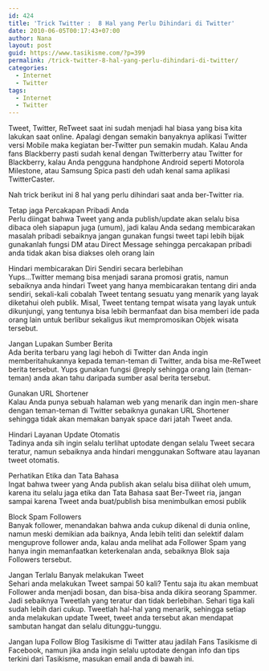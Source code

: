 ```yaml
---
id: 424
title: 'Trick Twitter :  8 Hal yang Perlu Dihindari di Twitter'
date: 2010-06-05T00:17:43+07:00
author: Nana
layout: post
guid: https://www.tasikisme.com/?p=399
permalink: /trick-twitter-8-hal-yang-perlu-dihindari-di-twitter/
categories:
  - Internet
  - Twitter
tags:
  - Internet
  - Twitter
---
```

Tweet, Twitter, ReTweet saat ini sudah menjadi hal biasa yang bisa kita lakukan saat online. Apalagi dengan semakin banyaknya aplikasi Twitter versi Mobile maka kegiatan ber-Twitter pun semakin mudah. Kalau Anda fans Blackberry pasti sudah kenal dengan Twitterberry atau Twitter for Blackberry, kalau Anda pengguna handphone Android seperti Motorola Milestone, atau Samsung Spica pasti deh udah kenal sama aplikasi TwitterCaster.

Nah trick berikut ini 8 hal yang perlu dihindari saat anda ber-Twitter ria.

Tetap jaga Percakapan Pribadi Anda  
Perlu diingat bahwa Tweet yang anda publish/update akan selalu bisa dibaca oleh siapapun juga (umum), jadi kalau Anda sedang membicarakan masalah pribadi sebaiknya jangan gunakan fungsi tweet tapi lebih bijak gunakanlah fungsi DM atau Direct Message sehingga percakapan pribadi anda tidak akan bisa diakses oleh orang lain

Hindari membicarakan Diri Sendiri secara berlebihan  
Yups&#8230;Twitter memang bisa menjadi sarana promosi gratis, namun sebaiknya anda hindari Tweet yang hanya membicarakan tentang diri anda sendiri, sekali-kali cobalah Tweet tentang sesuatu yang menarik yang layak diketahui oleh publik. Misal, Tweet tentang tempat wisata yang layak untuk dikunjungi, yang tentunya bisa lebih bermanfaat dan bisa memberi ide pada orang lain untuk berlibur sekaligus ikut mempromosikan Objek wisata tersebut.

Jangan Lupakan Sumber Berita  
Ada berita terbaru yang lagi heboh di Twitter dan Anda ingin memberitahukannya kepada teman-teman di Twitter, anda bisa me-ReTweet berita tersebut. Yups gunakan fungsi @reply sehingga orang lain (teman-teman) anda akan tahu daripada sumber asal berita tersebut.

Gunakan URL Shortener  
Kalau Anda punya sebuah halaman web yang menarik dan ingin men-share dengan teman-teman di Twitter sebaiknya gunakan URL Shortener sehingga tidak akan memakan banyak space dari jatah Tweet anda.

Hindari Layanan Update Otomatis  
Tadinya anda sih ingin selalu terlihat uptodate dengan selalu Tweet secara teratur, namun sebaiknya anda hindari menggunakan Software atau layanan tweet otomatis.

Perhatikan Etika dan Tata Bahasa  
Ingat bahwa tweer yang Anda publish akan selalu bisa dilihat oleh umum, karena itu selalu jaga etika dan Tata Bahasa saat Ber-Tweet ria, jangan sampai karena Tweet anda buat/publish bisa menimbulkan emosi publik

Block Spam Followers  
Banyak follower, menandakan bahwa anda cukup dikenal di dunia online, namun meski demikian ada baiknya, Anda lebih teliti dan selektif dalam menguprove follower anda, kalau anda melihat ada Follower Spam yang hanya ingin memanfaatkan keterkenalan anda, sebaiknya Blok saja Followers tersebut.

Jangan Terlalu Banyak melakukan Tweet  
Sehari anda melakukan Tweet sampai 50 kali? Tentu saja itu akan membuat Follower anda menjadi bosan, dan bisa-bisa anda dikira seorang Spammer. Jadi sebaiknya Tweetlah yang teratur dan tidak berlebihan. Sehari tiga kali sudah lebih dari cukup. Tweetlah hal-hal yang menarik, sehingga setiap anda melakukan update Tweet, tweet anda tersebut akan mendapat sambutan hangat dan selalu ditunggu-tunggu.

Jangan lupa Follow Blog Tasikisme di Twitter atau jadilah Fans Tasikisme di Facebook, namun jika anda ingin selalu uptodate dengan info dan tips terkini dari Tasikisme, masukan email anda di bawah ini.
